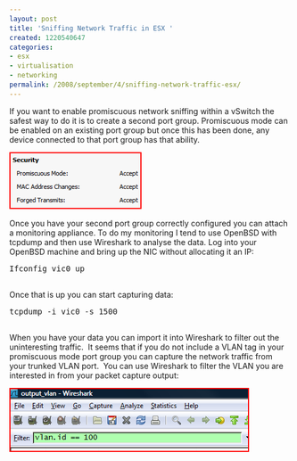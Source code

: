 ```yaml
---
layout: post
title: 'Sniffing Network Traffic in ESX '
created: 1220540647
categories:
- esx
- virtualisation
- networking
permalink: /2008/september/4/sniffing-network-traffic-esx/
---
```

<p>If you want to enable promiscuous network sniffing within a vSwitch the safest way to do it is to create a second port group.  Promiscuous mode can be enabled on an existing port group but once this has been done, any device connected to that port group has that ability.</p>
<p class="MsoNormal"><img alt="Port Group Summary" src="/images/sniff_1.png" /></p>
<p class="MsoNormal">Once you have your second port group correctly configured you can attach a monitoring appliance. To do my monitoring I tend to use OpenBSD with tcpdump and then use Wireshark to analyse the data.  Log into your OpenBSD machine and bring up the NIC without allocating it an IP:</p>
<pre>
Ifconfig vic0 up

</pre>
<p>Once that is up you can start capturing data:</p>
<pre>
tcpdump -i vic0 -s 1500

</pre>
<p>When you have your data you can import it into Wireshark to filter out the uninteresting traffic. &nbsp;It seems that if you do not include a VLAN tag in your promiscuous mode port group you can capture the network traffic from your trunked VLAN port. &nbsp;You can use Wireshark to filter the VLAN you are interested in from your packet capture output:</p>
<p><img alt="Wireshark" src="/images/sniff_2.png" /></p>
